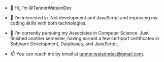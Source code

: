 - 👋 Hi, I’m @TannerWatsonDev
  
- 👀 I’m interested in .Net development and JavaScript and improving my coding skills with both technologies.
  
- 🌱 I’m currently pursuing my Associates in Computer Science. Just finished another semester, having earned a few certiport certificates in Software Development, Databases, and JavaScript.
  
- 📫 You can reach me by email at tanner.watsondec@gmail.com.
  


<!---
TannerWatsonDev/TannerWatsonDev is a ✨ special ✨ repository because its `README.md` (this file) appears on your GitHub profile.
You can click the Preview link to take a look at your changes.
--->
